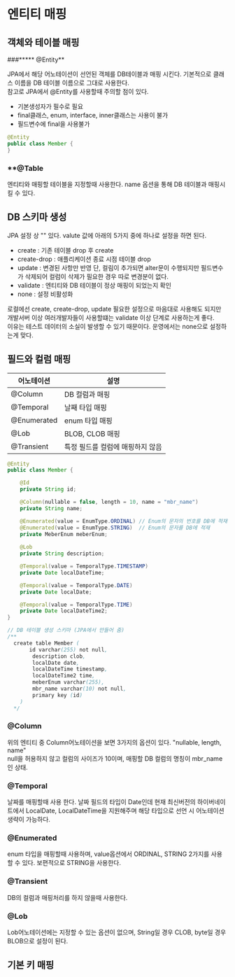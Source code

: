 
# 엔티티 매핑


## 객체와 테이블 매핑

###***** @Entity**

JPA에서 해당 어노테이션이 선언된 객체를 DB테이블과 매핑 시킨다. 기본적으로 클래스 이름을 DB 테이블 이름으로 그대로 사용한다.  
참고로 JPA에서 @Entity를 사용할때 주의할 점이 있다. 
- 기본생성자가 필수로 필요
- final클래스, enum, interface, inner클래스는 사용이 불가
- 필드변수에 final을 사용불가

```java
@Entity
public class Member {
}
```

### **@Table
엔티티와 매핑할 테이블을 지정할때 사용한다. name 옵션을 통해 DB 테이블과 매핑시킬 수 있다.

## DB 스키마 생성
JPA 설정 상 "<property name="hibernate.hbm2ddl.auto" value="" />" 있다. valute 값에 아래의 5가지 중에 하나로 설정을 하면 된다.
- create : 기존 테이블 drop 후 create
- create-drop : 애플리케이션 종료 시점 테이블 drop
- update : 변경된 사항만 반영 단, 컬림이 추가되면 alter문이 수행되지만 필드변수가 삭제되어 컬럼이 삭제가 필요한 경우 따로 변경분이 없다.
- validate : 엔티티와 DB 테이블이 정상 매핑이 되었는지 확인
- none : 설정 비활성화

로컬에선 create, create-drop, update 필요한 설정으로 마음대로 사용해도 되지만 개발서버 이상 여러개발자들이 사용할떄는 validate 이상 단계로 사용하는게 좋다.  
이유는 테스트 데이터의 소실이 발생할 수 있기 때문이다. 운영에서는 none으로 설정하는게 맞다.

## 필드와 컬럼 매핑

|어노테이션|설명|
|-|-|
|@Column|DB 컬럼과 매핑|
|@Temporal|날째 타입 매핑|
|@Enumerated|enum 타입 매핑|
|@Lob|BLOB, CLOB 매핑|
|@Transient|특정 필드를 컬럼에 매핑하지 않음|

```java
@Entity
public class Member {

    @Id
    private String id;

    @Column(nullable = false, length = 10, name = "mbr_name")
    private String name;

    @Enumerated(value = EnumType.ORDINAL) // Enum의 문자의 번호를 DB에 적재
    @Enumerated(value = EnumType.STRING)  // Enum의 문자를 DB에 적재
    private MeberEnum meberEnum;
    
    @Lob
    private String description;

    @Temporal(value = TemporalType.TIMESTAMP)
    private Date localDateTime;

    @Temporal(value = TemporalType.DATE)
    private Date localDate;

    @Temporal(value = TemporalType.TIME)
    private Date localDateTime2;
}

// DB 테이블 생성 스키마 (JPA에서 만들어 줌)
/**
  create table Member (
       id varchar(255) not null,
        description clob,
        localDate date,
        localDateTime timestamp,
        localDateTime2 time,
        meberEnum varchar(255),
        mbr_name varchar(10) not null,
        primary key (id)
    )
  */
```

### @Column
위의 엔티티 중 Column어노테이션을 보면 3가지의 옵션이 있다. "nullable, length, name"  
null을 허용하지 않고 컬럼의 사이즈가 10이며, 매핑할 DB 컬럼의 명칭이 mbr_name인 상태.

### @Temporal
날짜를 매핑할때 사용 한다. 날짜 필드의 타입이 Date인데 현재 최신버전의 하이버네이트에서 LocalDate, LocalDateTime을 지원해주며 해당 타입으로 선언 시 어노테이션 생략이 가능하다.

### @Enumerated
enum 타입을 매핑할때 사용하며, value옵션에서 ORDINAL, STRING 2가지를 사용할 수 있다. 보편적으로 STRING을 사용한다.

### @Transient
DB의 컬럼과 매핑처리를 하지 않을때 사용한다.

### @Lob
Lob어노테이션에는 지정할 수 있는 옵션이 없으며, String일 경우 CLOB, byte일 경우 BLOB으로 설정이 된다.


## 기본 키 매핑


